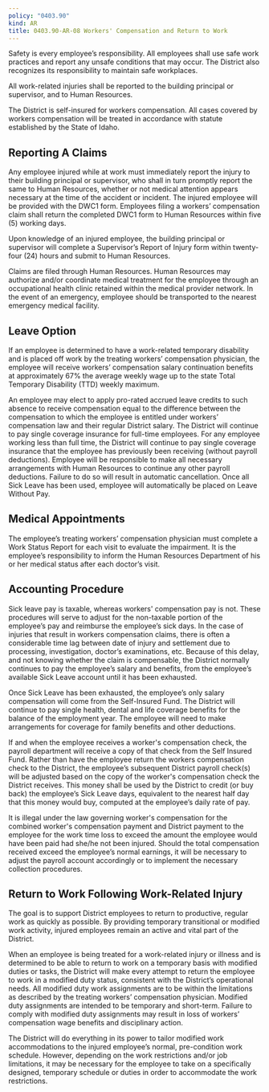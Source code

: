 ```yaml
---
policy: "0403.90"
kind: AR
title: 0403.90-AR-08 Workers' Compensation and Return to Work
---
```


Safety is every employee’s responsibility. All employees shall use safe work practices and report any unsafe conditions that may occur. The District also recognizes its responsibility to maintain safe workplaces. 

All work-related injuries shall be reported to the building principal or supervisor, and to Human Resources.

The District is self-insured for workers compensation. All cases covered by workers compensation will be treated in accordance with statute established by the State of Idaho.

## Reporting A Claims

Any employee injured while at work must immediately report the injury to their building principal or supervisor, who shall in turn promptly report the same to Human Resources, whether or not medical attention appears necessary at the time of the accident or incident. The injured employee will be provided with the DWC1 form. Employees filing a workers’ compensation claim shall return the completed DWC1 form to Human Resources within five (5) working days. 

Upon knowledge of an injured employee, the building principal or supervisor will complete a Supervisor’s Report of Injury form within twenty-four (24) hours and submit to Human Resources. 

Claims are filed through Human Resources. Human Resources may authorize and/or coordinate medical treatment for the employee through an occupational health clinic retained within the medical provider network. In the event of an emergency, employee should be transported to the nearest emergency medical facility.


## Leave Option

If an employee is determined to have a work-related temporary disability and is placed off work by the treating workers’ compensation physician, the employee will receive workers’ compensation salary continuation benefits at approximately 67% the average weekly wage up to the state Total Temporary Disability (TTD) weekly maximum.

An employee may elect to apply pro-rated accrued leave credits to such absence to receive compensation equal to the difference between the compensation to which the employee is entitled under workers’ compensation law and their regular District salary. The District will continue to pay single coverage insurance for full-time employees. For any employee working less than full time, the District will continue to pay single coverage insurance that the employee has previously been receiving (without payroll deductions). Employee will be responsible to make all necessary arrangements with Human Resources to continue any other payroll deductions. Failure to do so will result in automatic cancellation. Once all Sick Leave has been used, employee will automatically be placed on Leave Without Pay. 

## Medical Appointments 

The employee’s treating workers’ compensation physician must complete a Work Status Report for each visit to evaluate the impairment. It is the employee’s responsibility to inform the Human Resources Department of his or her medical status after each doctor’s visit. 

## Accounting Procedure

Sick leave pay is taxable, whereas workers' compensation pay is not. These procedures will serve to adjust for the non-taxable portion of the employee’s pay and reimburse the employee’s sick days. In the case of injuries that result in workers compensation claims, there is often a considerable time lag between date of injury and settlement due to processing, investigation, doctor’s examinations, etc. Because of this delay, and not knowing whether the claim is compensable, the District normally continues to pay the employee’s salary and benefits, from the employee’s available Sick Leave account until it has been exhausted.

Once Sick Leave has been exhausted, the employee’s only salary compensation will come from the Self-Insured Fund. The District will continue to pay single health, dental and life coverage benefits for the balance of the employment year. The employee will need to make arrangements for coverage for family benefits and other deductions.

If and when the employee receives a worker's compensation check, the payroll department will receive a copy of that check from the Self Insured Fund. Rather than have the employee return the workers compensation check to the District, the employee’s subsequent District payroll check(s) will be adjusted based on the copy of the worker's compensation check the District receives. This money shall be used by the District to credit (or buy back) the employee’s Sick Leave days, equivalent to the nearest half day that this money would buy, computed at the employee’s daily rate of pay.

It is illegal under the law governing worker's compensation for the combined worker's compensation payment and District payment to the employee for the work time loss to exceed the amount the employee would have been paid had she/he not been injured. Should the total compensation received exceed the employee’s normal earnings, it will be necessary to adjust the payroll account accordingly or to implement the necessary collection procedures.

## Return to Work Following Work-Related Injury 

The goal is to support District employees to return to productive, regular work as quickly as possible. By providing temporary transitional or modified work activity, injured employees remain an active and vital part of the District. 

When an employee is being treated for a work-related injury or illness and is determined to be able to return to work on a temporary basis with modified duties or tasks, the District will make every attempt to return the employee to work in a modified duty status, consistent with the District’s operational needs. All modified duty work assignments are to be within the limitations as described by the treating workers’ compensation physician. Modified duty assignments are intended to be temporary and short-term. Failure to comply with modified duty assignments may result in loss of workers’ compensation wage benefits and disciplinary action. 

The District will do everything in its power to tailor modified work accommodations to the injured employee’s normal, pre-condition work schedule. However, depending on the work restrictions and/or job limitations, it may be necessary for the employee to take on a specifically designed, temporary schedule or duties in order to accommodate the work restrictions. 
